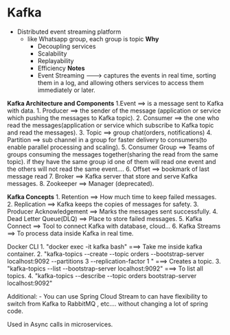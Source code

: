 **Kafka**
============================
   - Distributed event streaming platform
	 - like Whatsapp group, each group is topic
 **Why**
		 - Decoupling services
		 - Scalability
		 - Replayability
		 - Efficiency
**Notes**
		- Event Streaming ---> captures the events in real time, sorting them in a log, and allowing others services to access them immediately or later.
		
**Kafka Architecture and Components**
	1.Event ==> is a message sent to Kafka with data.
	1. Producer ==> the sender of the message (application or service which pushing the messages to Kafka topic).
	2. Consumer ==> the one who read the messages(application or service which subscribe to Kafka topic and read the messages).
	3. Topic ==> group chat(orders, notifications)
	4. Partition ==> sub channel in a group for faster delivery to consumers(to enable parallel processing and scaling).
	5. Consumer Group ==> Teams of groups consuming the messages together(sharing the read from the same topic). if they have the same group id one of them will read one event and the others will not read the same event....
	6. Offset ==> bookmark of last message read
	7. Broker ==> Kafka server that store and serve Kafka messages.
	8. Zookeeper ==> Manager (deprecated).


**Kafka Concepts**
	1. Retention ==> How much time to keep failed messages.
	2. Replication ==> Kafka keeps the copies of messages for safety.
	3. Producer Acknowledgement ==> Marks the messages sent successfully.
	4. Dead Letter Queue(DLQ) ==> Place to store failed messages.
	5. Kafka Connect ==> Tool to connect Kafka with database, cloud...
	6. Kafka Streams ==> To process data inside Kafka in real time.
			

Docker CLI
	1. "docker exec -it kafka bash" ===> Take me inside kafka container.
	2. "kafka-topics --create --topic orders --bootstrap-server localhost:9092 --partitions 3 --replication-factor 1 " ===> Creates a topic.
	3.  "kafka-topics --list --bootstrap-server localhost:9092" ===> To list all topics.
	4. "kafka-topics --describe --topic orders bootstrap-server localhost:9092"

Additional:
	- You can use Spring Cloud Stream to can have flexibility to switch from Kafka to RabbitMQ , etc.... without changing a lot of spring code.




Used in Async calls in microservices.
